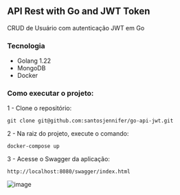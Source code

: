 ## API Rest with Go and JWT Token
CRUD de Usuário com autenticação JWT em Go

### Tecnologia
- Golang 1.22
- MongoDB
- Docker


### Como executar o projeto:
1 - Clone o repositório:

```
git clone git@github.com:santosjennifer/go-api-jwt.git
```

2 - Na raiz do projeto, execute o comando:

```
docker-compose up
```

3 - Acesse o Swagger da aplicação:

```
http://localhost:8080/swagger/index.html
```

![image](https://github.com/user-attachments/assets/2c090ace-25f4-4c65-bd41-c55a012dcfb6)
